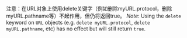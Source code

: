 <!-- YAML
added: v7.0.0
-->
注意：在URL对象上使用delete关键字（例如删除myURL.protocol，删除myURL.pathname等）不起作用，但仍将返回true。
*Note*: Using the `delete` keyword on `URL` objects (e.g.
`delete myURL.protocol`, `delete myURL.pathname`, etc) has no effect but will
still return `true`.

